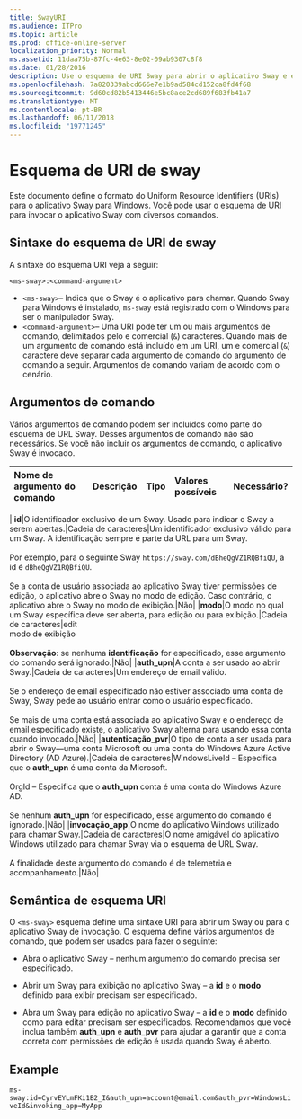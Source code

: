 ```yaml
---
title: SwayURI
ms.audience: ITPro
ms.topic: article
ms.prod: office-online-server
localization_priority: Normal
ms.assetid: 11daa75b-87fc-4e63-8e02-09ab9307c8f8
ms.date: 01/28/2016
description: Use o esquema de URI Sway para abrir o aplicativo Sway e exibir ou editar um Sway.
ms.openlocfilehash: 7a820339abcd666e7e1b9ad584cd152ca8fd4f68
ms.sourcegitcommit: 9d60cd82b5413446e5bc8ace2cd689f683fb41a7
ms.translationtype: MT
ms.contentlocale: pt-BR
ms.lasthandoff: 06/11/2018
ms.locfileid: "19771245"
---
```

# <a name="sway-uri-scheme"></a>Esquema de URI de sway

Este documento define o formato do Uniform Resource Identifiers (URIs) para o aplicativo Sway para Windows. Você pode usar o esquema de URI para invocar o aplicativo Sway com diversos comandos.

## <a name="sway-uri-scheme-syntax"></a>Sintaxe do esquema de URI de sway

A sintaxe do esquema URI veja a seguir:

`<ms-sway>:<command-argument>`

- `<ms-sway>`&ndash; Indica que o Sway é o aplicativo para chamar. Quando Sway para Windows é instalado, `ms-sway` está registrado com o Windows para ser o manipulador Sway.
- `<command-argument>`&ndash; Uma URI pode ter um ou mais argumentos de comando, delimitados pelo e comercial (`&`) caracteres. Quando mais de um argumento de comando está incluído em um URI, um e comercial (`&`) caractere deve separar cada argumento de comando do argumento de comando a seguir. Argumentos de comando variam de acordo com o cenário. 

## <a name="command-arguments"></a>Argumentos de comando

Vários argumentos de comando podem ser incluídos como parte do esquema de URL Sway. Desses argumentos de comando não são necessários. Se você não incluir os argumentos de comando, o aplicativo Sway é invocado.

|Nome de argumento do comando|Descrição|Tipo|Valores possíveis|Necessário?|
|:-----|:-----|:-----|:-----|:-----|
|
  **id**|O identificador exclusivo de um Sway. Usado para indicar o Sway a serem abertas.|Cadeia de caracteres|Um identificador exclusivo válido para um Sway. A identificação sempre é parte da URL para um Sway.<br/><br/>Por exemplo, para o seguinte Sway `https://sway.com/dBheQgVZ1RQBfiQU`, a id é `dBheQgVZ1RQBfiQU`.<br/><br/>Se a conta de usuário associada ao aplicativo Sway tiver permissões de edição, o aplicativo abre o Sway no modo de edição. Caso contrário, o aplicativo abre o Sway no modo de exibição.|Não|
|**modo**|O modo no qual um Sway específica deve ser aberta, para edição ou para exibição.|Cadeia de caracteres|edit<br/>modo de exibição<br/><br/>**Observação**: se nenhuma **identificação** for especificado, esse argumento do comando será ignorado.|Não|
|**auth_upn**|A conta a ser usado ao abrir Sway.|Cadeia de caracteres|Um endereço de email válido.<br/><br/>Se o endereço de email especificado não estiver associado uma conta de Sway, Sway pede ao usuário entrar como o usuário especificado.<br/><br/>Se mais de uma conta está associada ao aplicativo Sway e o endereço de email especificado existe, o aplicativo Sway alterna para usando essa conta quando invocado.|Não|
|**autenticação\_pvr**|O tipo de conta a ser usada para abrir o Sway&mdash;uma conta Microsoft ou uma conta do Windows Azure Active Directory (AD Azure).|Cadeia de caracteres|WindowsLiveId – Especifica que o **auth\_upn** é uma conta da Microsoft.<br/><br/>OrgId – Especifica que o **auth\_upn** conta é uma conta do Windows Azure AD.<br/><br/>Se nenhum **auth\_upn** for especificado, esse argumento do comando é ignorado.|Não|
|**invocação\_app**|O nome do aplicativo Windows utilizado para chamar Sway.|Cadeia de caracteres|O nome amigável do aplicativo Windows utilizado para chamar Sway via o esquema de URL Sway.<br/><br/>A finalidade deste argumento do comando é de telemetria e acompanhamento.|Não|

## <a name="uri-scheme-semantics"></a>Semântica de esquema URI

O `<ms-sway>` esquema define uma sintaxe URI para abrir um Sway ou para o aplicativo Sway de invocação. O esquema define vários argumentos de comando, que podem ser usados para fazer o seguinte: 

- Abra o aplicativo Sway &ndash; nenhum argumento do comando precisa ser especificado. 

- Abrir um Sway para exibição no aplicativo Sway &ndash; a **id** e o **modo** definido para exibir precisam ser especificado. 

- Abra um Sway para edição no aplicativo Sway &ndash; a **id** e o **modo** definido como para editar precisam ser especificados. Recomendamos que você inclua também **auth\_upn** e **auth\_pvr** para ajudar a garantir que a conta correta com permissões de edição é usada quando Sway é aberto.  

## <a name="example"></a>Example

`ms-sway:id=CyrvEYLmFKi1B2_I&auth_upn=account@email.com&auth_pvr=WindowsLiveId&invoking_app=MyApp` 


